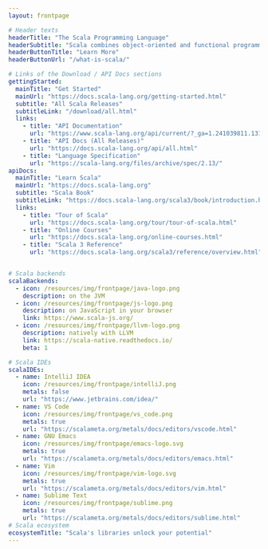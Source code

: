 ```yaml
---
layout: frontpage

# Header texts
headerTitle: "The Scala Programming Language"
headerSubtitle: "Scala combines object-oriented and functional programming in one concise, high-level language. Scala's static types help avoid bugs in complex applications, and its JVM and JavaScript runtimes let you build high-performance systems with easy access to huge ecosystems of libraries."
headerButtonTitle: "Learn More"
headerButtonUrl: "/what-is-scala/"

# Links of the Download / API Docs sections
gettingStarted:
  mainTitle: "Get Started"
  mainUrl: "https://docs.scala-lang.org/getting-started.html"
  subtitle: "All Scala Releases"
  subtitleLink: "/download/all.html"
  links:
    - title: "API Documentation"
      url: "https://www.scala-lang.org/api/current/?_ga=1.241039811.1310790544.1468501313"
    - title: "API Docs (All Releases)"
      url: "https://docs.scala-lang.org/api/all.html"
    - title: "Language Specification"
      url: "https://scala-lang.org/files/archive/spec/2.13/"
apiDocs:
  mainTitle: "Learn Scala"
  mainUrl: "https://docs.scala-lang.org"
  subtitle: "Scala Book"
  subtitleLink: "https://docs.scala-lang.org/scala3/book/introduction.html"
  links:
    - title: "Tour of Scala"
      url: "https://docs.scala-lang.org/tour/tour-of-scala.html"
    - title: "Online Courses"
      url: "https://docs.scala-lang.org/online-courses.html"
    - title: "Scala 3 Reference"
      url: "https://docs.scala-lang.org/scala3/reference/overview.html"


# Scala backends
scalaBackends:
  - icon: /resources/img/frontpage/java-logo.png
    description: on the JVM
  - icon: /resources/img/frontpage/js-logo.png
    description: on JavaScript in your browser
    link: https://www.scala-js.org/
  - icon: /resources/img/frontpage/llvm-logo.png
    description: natively with LLVM
    link: https://scala-native.readthedocs.io/
    beta: 1

# Scala IDEs
scalaIDEs:
  - name: IntelliJ IDEA
    icon: /resources/img/frontpage/intelliJ.png
    metals: false
    url: "https://www.jetbrains.com/idea/"
  - name: VS Code
    icon: /resources/img/frontpage/vs_code.png
    metals: true
    url: "https://scalameta.org/metals/docs/editors/vscode.html"
  - name: GNU Emacs
    icon: /resources/img/frontpage/emacs-logo.svg
    metals: true
    url: "https://scalameta.org/metals/docs/editors/emacs.html"
  - name: Vim
    icon: /resources/img/frontpage/vim-logo.svg
    metals: true
    url: "https://scalameta.org/metals/docs/editors/vim.html"
  - name: Sublime Text
    icon: /resources/img/frontpage/sublime.png
    metals: true
    url: "https://scalameta.org/metals/docs/editors/sublime.html"
# Scala ecosystem
ecosystemTitle: "Scala's libraries unlock your potential"
---
```

